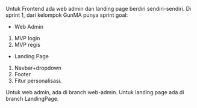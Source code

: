 Untuk Frontend ada web admin dan landing page berdiri sendiri-sendiri. 
Di sprint 1, dari kelompok GunMA punya sprint goal:

- Web Admin
1. MVP login
2. MVP regis

- Landing Page
1.  Navbar+dropdown
2.  Footer
3.  Fitur personalisasi.

Untuk web admin, ada di branch web-admin.
Untuk landing page ada di branch LandingPage.
